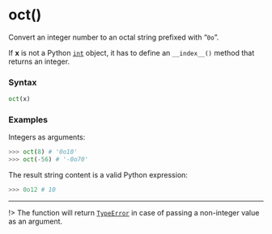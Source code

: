 # oct()

Convert an integer number to an octal string prefixed with “`0o`”.

If **x** is not a Python [`int`](/built-in-types/int/) object, it has to define an `__index__()` method that returns an integer.

### Syntax

```python
oct(x)
```

### Examples

Integers as arguments:

```python
>>> oct(8) # '0o10'
>>> oct(-56) # '-0o70'
```

The result string content is a valid Python expression:

```python
>>> 0o12 # 10
```

---

!> The function will return [`TypeError`](/exceptions/TypeError.md) in case of passing a non-integer value as an argument.